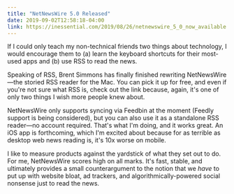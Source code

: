 ```yaml
---
title: "NetNewsWire 5.0 Released"
date: 2019-09-02T12:58:18-04:00
link: https://inessential.com/2019/08/26/netnewswire_5_0_now_available
---
```


If I could only teach my non-technical friends two things about technology, I would encourage them to (a) learn the keyboard shortcuts for their most-used apps and (b) use RSS to read the news. 

Speaking of RSS, Brent Simmons has finally finished rewriting NetNewsWire—the storied RSS reader for the Mac. You can pick it up for free, and even if you're not sure what RSS is, check out the link because, again, it's one of only two things I wish more people knew about. 

NetNewsWire only supports syncing via Feedbin at the moment (Feedly support is being considered), but you can also use it as a standalone RSS reader—no account required. That's what I'm doing, and it works great. An iOS app is forthcoming, which I'm  excited about because for as terrible as desktop web news reading is, it's 10x worse on mobile. 

I like to measure products against the yardstick of what they set out to do. For me, NetNewsWire scores high on all marks. It's fast, stable, and ultimately provides a small counterargument to the notion that we *have* to put up with website bloat, ad trackers, and algorithmically-powered social nonsense just to read the news. 